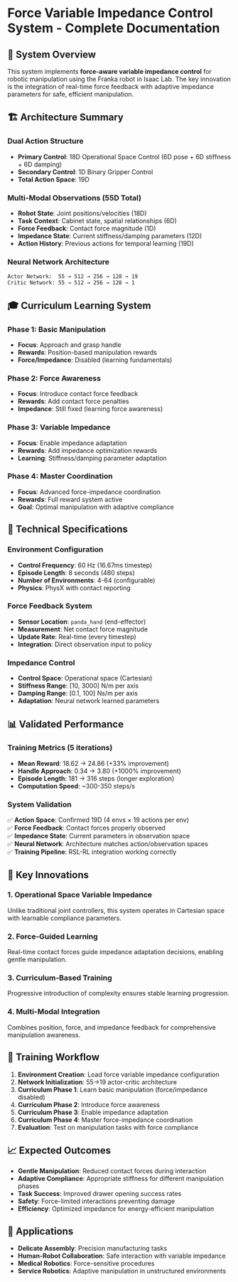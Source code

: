 # Force Variable Impedance Control System - Complete Documentation

## 🎯 System Overview

This system implements **force-aware variable impedance control** for robotic manipulation using the Franka robot in Isaac Lab. The key innovation is the integration of real-time force feedback with adaptive impedance parameters for safe, efficient manipulation.

## 🏗️ Architecture Summary

### Dual Action Structure
- **Primary Control**: 18D Operational Space Control (6D pose + 6D stiffness + 6D damping)  
- **Secondary Control**: 1D Binary Gripper Control
- **Total Action Space**: 19D

### Multi-Modal Observations (55D Total)
- **Robot State**: Joint positions/velocities (18D)
- **Task Context**: Cabinet state, spatial relationships (6D)
- **Force Feedback**: Contact force magnitude (1D) 
- **Impedance State**: Current stiffness/damping parameters (12D)
- **Action History**: Previous actions for temporal learning (19D)

### Neural Network Architecture
```
Actor Network:  55 → 512 → 256 → 128 → 19
Critic Network: 55 → 512 → 256 → 128 → 1
```

## 🎓 Curriculum Learning System

### Phase 1: Basic Manipulation
- **Focus**: Approach and grasp handle
- **Rewards**: Position-based manipulation rewards
- **Force/Impedance**: Disabled (learning fundamentals)

### Phase 2: Force Awareness  
- **Focus**: Introduce contact force feedback
- **Rewards**: Add contact force penalties
- **Impedance**: Still fixed (learning force awareness)

### Phase 3: Variable Impedance
- **Focus**: Enable impedance adaptation
- **Rewards**: Add impedance optimization rewards
- **Learning**: Stiffness/damping parameter adaptation

### Phase 4: Master Coordination
- **Focus**: Advanced force-impedance coordination
- **Rewards**: Full reward system active
- **Goal**: Optimal manipulation with adaptive compliance

## 🔧 Technical Specifications

### Environment Configuration
- **Control Frequency**: 60 Hz (16.67ms timestep)
- **Episode Length**: 8 seconds (480 steps)
- **Number of Environments**: 4-64 (configurable)
- **Physics**: PhysX with contact reporting

### Force Feedback System
- **Sensor Location**: `panda_hand` (end-effector)
- **Measurement**: Net contact force magnitude
- **Update Rate**: Real-time (every timestep)
- **Integration**: Direct observation input to policy

### Impedance Control
- **Control Space**: Operational space (Cartesian)
- **Stiffness Range**: [10, 3000] N/m per axis
- **Damping Range**: [0.1, 100] Ns/m per axis
- **Adaptation**: Neural network learned parameters

## 📊 Validated Performance

### Training Metrics (5 iterations)
- **Mean Reward**: 18.62 → 24.86 (+33% improvement)
- **Handle Approach**: 0.34 → 3.80 (+1000% improvement)
- **Episode Length**: 181 → 316 steps (longer exploration)
- **Computation Speed**: ~300-350 steps/s

### System Validation
✅ **Action Space**: Confirmed 19D (4 envs × 19 actions per env)  
✅ **Force Feedback**: Contact forces properly observed  
✅ **Impedance State**: Current parameters in observation space  
✅ **Neural Network**: Architecture matches action/observation spaces  
✅ **Training Pipeline**: RSL-RL integration working correctly  

## 🚀 Key Innovations

### 1. Operational Space Variable Impedance
Unlike traditional joint controllers, this system operates in Cartesian space with learnable compliance parameters.

### 2. Force-Guided Learning
Real-time contact forces guide impedance adaptation decisions, enabling gentle manipulation.

### 3. Curriculum-Based Training
Progressive introduction of complexity ensures stable learning progression.

### 4. Multi-Modal Integration
Combines position, force, and impedance feedback for comprehensive manipulation awareness.

## 🔄 Training Workflow

1. **Environment Creation**: Load force variable impedance configuration
2. **Network Initialization**: 55→19 actor-critic architecture  
3. **Curriculum Phase 1**: Learn basic manipulation (force/impedance disabled)
4. **Curriculum Phase 2**: Introduce force awareness
5. **Curriculum Phase 3**: Enable impedance adaptation
6. **Curriculum Phase 4**: Master force-impedance coordination
7. **Evaluation**: Test on manipulation tasks with force compliance

## 📈 Expected Outcomes

- **Gentle Manipulation**: Reduced contact forces during interaction
- **Adaptive Compliance**: Appropriate stiffness for different manipulation phases
- **Task Success**: Improved drawer opening success rates
- **Safety**: Force-limited interactions preventing damage
- **Efficiency**: Optimized impedance for energy-efficient manipulation

## 🎯 Applications

- **Delicate Assembly**: Precision manufacturing tasks
- **Human-Robot Collaboration**: Safe interaction with variable impedance
- **Medical Robotics**: Force-sensitive procedures
- **Service Robotics**: Adaptive manipulation in unstructured environments
